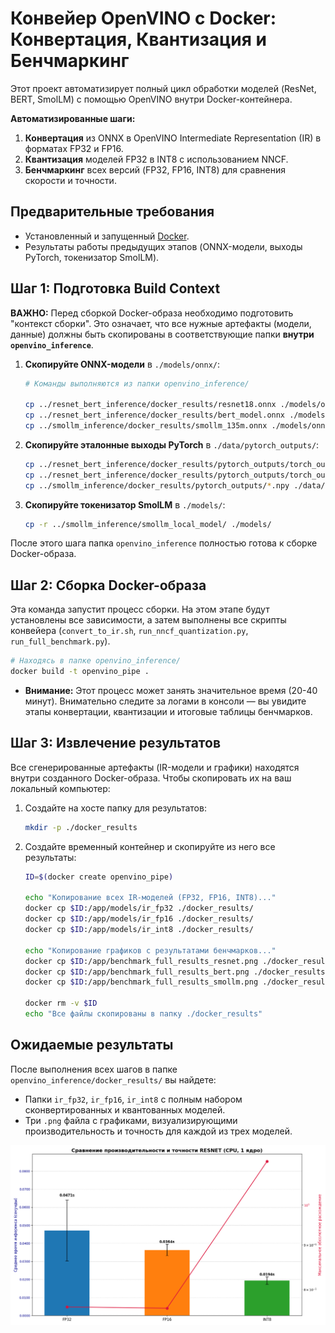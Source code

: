# Конвейер OpenVINO с Docker: Конвертация, Квантизация и Бенчмаркинг

Этот проект автоматизирует полный цикл обработки моделей (ResNet, BERT, SmolLM) с помощью OpenVINO внутри Docker-контейнера.

**Автоматизированные шаги:**
1.  **Конвертация** из ONNX в OpenVINO Intermediate Representation (IR) в форматах FP32 и FP16.
2.  **Квантизация** моделей FP32 в INT8 с использованием NNCF.
3.  **Бенчмаркинг** всех версий (FP32, FP16, INT8) для сравнения скорости и точности.

## Предварительные требования

*   Установленный и запущенный [Docker](https://www.docker.com/get-started).
*   Результаты работы предыдущих этапов (ONNX-модели, выходы PyTorch, токенизатор SmolLM).

## Шаг 1: Подготовка Build Context

**ВАЖНО:** Перед сборкой Docker-образа необходимо подготовить "контекст сборки". Это означает, что все нужные артефакты (модели, данные) должны быть скопированы в соответствующие папки **внутри `openvino_inference`**.

1.  **Скопируйте ONNX-модели** в `./models/onnx/`:
    ```bash
    # Команды выполняются из папки openvino_inference/

    cp ../resnet_bert_inference/docker_results/resnet18.onnx ./models/onnx/
    cp ../resnet_bert_inference/docker_results/bert_model.onnx ./models/onnx/
    cp ../smollm_inference/docker_results/smollm_135m.onnx ./models/onnx/smollm_135m.onnx
    ```

2.  **Скопируйте эталонные выходы PyTorch** в `./data/pytorch_outputs/`:
    ```bash
    cp ../resnet_bert_inference/docker_results/pytorch_outputs/torch_output_resnet.npy ./data/pytorch_outputs/
    cp ../resnet_bert_inference/docker_results/pytorch_outputs/torch_output_bert.npy ./data/pytorch_outputs/
    cp ../smollm_inference/docker_results/pytorch_outputs/*.npy ./data/pytorch_outputs/
    ```

3.  **Скопируйте токенизатор SmolLM** в `./models/`:
    ```bash
    cp -r ../smollm_inference/smollm_local_model/ ./models/
    ```

После этого шага папка `openvino_inference` полностью готова к сборке Docker-образа.

## Шаг 2: Сборка Docker-образа

Эта команда запустит процесс сборки. На этом этапе будут установлены все зависимости, а затем выполнены все скрипты конвейера (`convert_to_ir.sh`, `run_nncf_quantization.py`, `run_full_benchmark.py`).

```bash
# Находясь в папке openvino_inference/
docker build -t openvino_pipe .
```
*   **Внимание:** Этот процесс может занять значительное время (20-40 минут). Внимательно следите за логами в консоли — вы увидите этапы конвертации, квантизации и итоговые таблицы бенчмарков.

## Шаг 3: Извлечение результатов

Все сгенерированные артефакты (IR-модели и графики) находятся внутри созданного Docker-образа. Чтобы скопировать их на ваш локальный компьютер:

1.  Создайте на хосте папку для результатов:
    ```bash
    mkdir -p ./docker_results
    ```

2.  Создайте временный контейнер и скопируйте из него все результаты:
    ```bash
    ID=$(docker create openvino_pipe)

    echo "Копирование всех IR-моделей (FP32, FP16, INT8)..."
    docker cp $ID:/app/models/ir_fp32 ./docker_results/
    docker cp $ID:/app/models/ir_fp16 ./docker_results/
    docker cp $ID:/app/models/ir_int8 ./docker_results/

    echo "Копирование графиков с результатами бенчмарков..."
    docker cp $ID:/app/benchmark_full_results_resnet.png ./docker_results/
    docker cp $ID:/app/benchmark_full_results_bert.png ./docker_results/
    docker cp $ID:/app/benchmark_full_results_smollm.png ./docker_results/

    docker rm -v $ID
    echo "Все файлы скопированы в папку ./docker_results"
    ```

## Ожидаемые результаты

После выполнения всех шагов в папке `openvino_inference/docker_results/` вы найдете:
*   Папки `ir_fp32`, `ir_fp16`, `ir_int8` с полным набором сконвертированных и квантованных моделей.
*   Три `.png` файла с графиками, визуализирующими производительность и точность для каждой из трех моделей.

![Пример графика для ResNet18](./benchmark_full_results_resnet.png)
